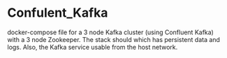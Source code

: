 # Confulent_Kafka
docker-compose file for a 3 node Kafka cluster (using Confluent Kafka) with a 3 node Zookeeper.   The stack should which has persistent data and logs. Also, the Kafka service usable from the host network.
